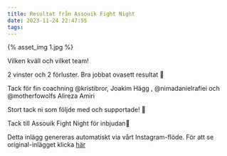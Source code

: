 ```yaml
---
title: Resultat från Assouik Fight Night
date: 2023-11-24 22:47:55
tags:
---
```

<div class="postId" style="display: none;">ID: 18031274164659713</div>

<div class="postImageContainer">
{% asset_img 1.jpg %}
</div>


Vilken kväll och vilket team!

2 vinster och 2 förluster.
Bra jobbat ovasett resultat 🦁 

Tack för fin coachning 
 @kristibror, Joakim Hägg , @nimadanielrafiei  och @motherfowolfs Alireza Amiri

Stort tack ni som följde med och supportade! 💎

Tack till Assouik Fight Night för inbjudan🙏

<div class="automaticGeneratedPostDescription">
Detta inlägg genereras automatiskt via vårt Instagram-flöde. För att se original-inlägget klicka <a target="_blank" href="https://www.instagram.com/p/C0C19G-s8B7/">här</a>
</div>
<br>
